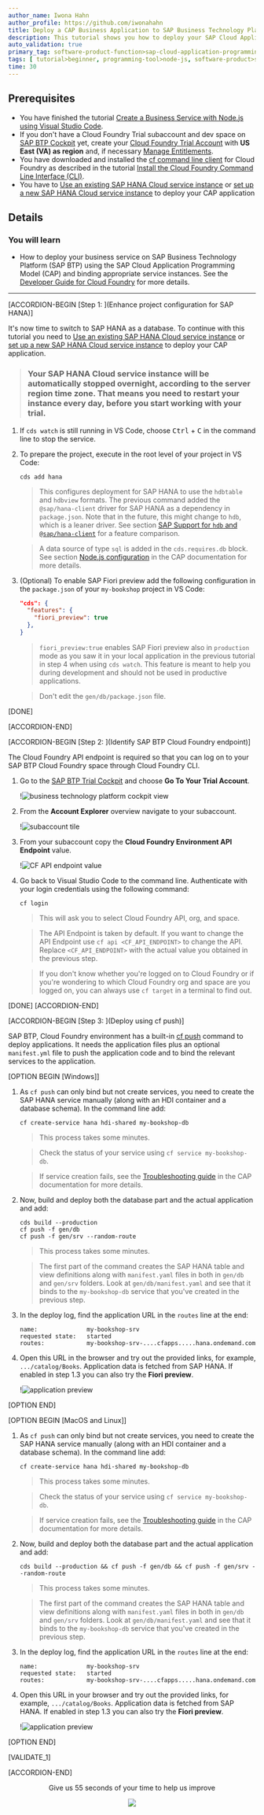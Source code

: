 ```yaml
---
author_name: Iwona Hahn
author_profile: https://github.com/iwonahahn
title: Deploy a CAP Business Application to SAP Business Technology Platform
description: This tutorial shows you how to deploy your SAP Cloud Application Programming Model (CAP) application to SAP Business Technology Platform, Cloud Foundry environment using SAP HANA Cloud service.
auto_validation: true
primary_tag: software-product-function>sap-cloud-application-programming-model
tags: [ tutorial>beginner, programming-tool>node-js, software-product>sap-business-technology-platform, software-product>sap-fiori, software-product>sap-hana-cloud, software-product-function>sap-cloud-application-programming-model ]
time: 30
---
```


## Prerequisites
- You have finished the tutorial [Create a Business Service with Node.js using Visual Studio Code](cp-apm-nodejs-create-service).  
- If you don't have a Cloud Foundry Trial subaccount and dev space on [SAP BTP Cockpit](https://cockpit.hanatrial.ondemand.com/cockpit/) yet, create your [Cloud Foundry Trial Account](hcp-create-trial-account) with **US East (VA) as region** and, if necessary [Manage Entitlements](cp-trial-entitlements).
- You have downloaded and installed the [cf command line client](https://github.com/cloudfoundry/cli#downloads) for Cloud Foundry as described in the tutorial [Install the Cloud Foundry Command Line Interface (CLI)](cp-cf-download-cli).
- You have to [Use an existing SAP HANA Cloud service instance](https://developers.sap.com/tutorials/btp-app-hana-cloud-setup.html#42a0e8d7-8593-48f1-9a0e-67ef7ee4df18) or [set up a new SAP HANA Cloud service instance](https://developers.sap.com/tutorials/btp-app-hana-cloud-setup.html#3b20e31c-e9eb-44f7-98ed-ceabfd9e586e) to deploy your CAP application

## Details
### You will learn  
  - How to deploy your business service on SAP Business Technology Platform (SAP BTP) using the SAP Cloud Application Programming Model (CAP) and binding appropriate service instances. See the [Developer Guide for Cloud Foundry](https://docs.cloudfoundry.org/devguide/) for more details.

---

[ACCORDION-BEGIN [Step 1: ](Enhance project configuration for SAP HANA)]

It's now time to switch to SAP HANA as a database. To continue with this tutorial you need to [Use an existing SAP HANA Cloud service instance](https://developers.sap.com/tutorials/btp-app-hana-cloud-setup.html#42a0e8d7-8593-48f1-9a0e-67ef7ee4df18) or [set up a new SAP HANA Cloud service instance](https://developers.sap.com/tutorials/btp-app-hana-cloud-setup.html#3b20e31c-e9eb-44f7-98ed-ceabfd9e586e) to deploy your CAP application.

> ### Your SAP HANA Cloud service instance will be automatically stopped overnight, according to the server region time zone. That means you need to restart your instance every day, before you start working with your trial.

1. If `cds watch` is still running in VS Code, choose <kbd>Ctrl</kbd> + <kbd>C</kbd> in the command line to stop the service.

2. To prepare the project, execute in the root level of your project in VS Code:

    ```Shell/Bash
    cds add hana
    ```

    > This configures deployment for SAP HANA to use the `hdbtable` and `hdbview` formats. The previous command added the `@sap/hana-client` driver for SAP HANA as a dependency in `package.json`. Note that in the future, this might change to `hdb`, which is a leaner driver. See section [SAP Support for `hdb` and `@sap/hana-client`](https://www.npmjs.com/package/hdb#sap-support-for-hdb-and-saphana-client) for a feature comparison.

    > A data source of type `sql` is added in the `cds.requires.db` block. See section [Node.js configuration](https://cap.cloud.sap/docs/node.js/cds-env#profiles) in the CAP documentation for more details.

3. (Optional) To enable SAP Fiori preview add the following configuration in the `package.json` of your `my-bookshop` project in VS Code:

    ```JSON
    "cds": {
      "features": {
        "fiori_preview": true
      },
    }
    ```

    > `fiori_preview:true` enables SAP Fiori preview also in `production` mode as you saw it in your local application in the previous tutorial in step 4 when using `cds watch`. This feature is meant to help you during development and should not be used in productive applications.

    > Don't edit the `gen/db/package.json` file.

[DONE]

[ACCORDION-END]


[ACCORDION-BEGIN [Step 2: ](Identify SAP BTP Cloud Foundry endpoint)]

The Cloud Foundry API endpoint is required so that you can log on to your SAP BTP Cloud Foundry space through Cloud Foundry CLI.

1. Go to the [SAP BTP Trial Cockpit](https://cockpit.hanatrial.ondemand.com/cockpit#/home/trial) and choose **Go To Your Trial Account**.

    !![business technology platform cockpit view](cockpit.png)

2. From the **Account Explorer** overview navigate to your subaccount.

    !![subaccount tile](subaccount.png)

3. From your subaccount copy the **Cloud Foundry Environment API Endpoint** value.

    !![CF API endpoint value](api_endpoint.png)

4. Go back to Visual Studio Code to the command line. Authenticate with your login credentials using the following command:

    ```Shell/Bash
    cf login
    ```


    > This will ask you to select Cloud Foundry API, org, and space.

    > The API Endpoint is taken by default. If you want to change the API Endpoint use `cf api <CF_API_ENDPOINT>` to change the API. Replace `<CF_API_ENDPOINT>` with the actual value you obtained in the previous step.

    > If you don't know whether you're logged on to Cloud Foundry or if you're wondering to which Cloud Foundry org and space are you logged on, you can always use `cf target` in a terminal to find out.

[DONE]
[ACCORDION-END]

[ACCORDION-BEGIN [Step 3: ](Deploy using cf push)]

SAP BTP, Cloud Foundry environment has a built-in [cf push](https://docs.cloudfoundry.org/devguide/push.html) command to deploy applications. It needs the application files plus an optional `manifest.yml` file to push the application code and to bind the relevant services to the application.

[OPTION BEGIN [Windows]]

1. As `cf push` can only bind but not create services, you need to create the SAP HANA service manually (along with an HDI container and a database schema). In the command line add:

    ```Shell/Bash
    cf create-service hana hdi-shared my-bookshop-db
    ```

    > This process takes some minutes.

    > Check the status of your service using `cf service my-bookshop-db`.

    > If service creation fails, see the [Troubleshooting guide](https://cap.cloud.sap/docs/advanced/troubleshooting#hana) in the CAP documentation for more details.

2. Now, build and deploy both the database part and the actual application and add:

    ```Shell/Bash
    cds build --production
    cf push -f gen/db
    cf push -f gen/srv --random-route
    ```

    > This process takes some minutes.

    > The first part of the command creates the SAP HANA table and view definitions along with `manifest.yaml` files in both in `gen/db` and `gen/srv` folders. Look at `gen/db/manifest.yaml` and see that it binds to the `my-bookshop-db` service that you've created in the previous step.


3. In the deploy log, find the application URL in the `routes` line at the end:

    ```Shell/Bash
    name:              my-bookshop-srv
    requested state:   started
    routes:            my-bookshop-srv-....cfapps.....hana.ondemand.com
    ```

4. Open this URL in the browser and try out the provided links, for example, `.../catalog/Books`. Application data is fetched from SAP HANA. If enabled in step 1.3 you can also try the **Fiori preview**.

    !![application preview](application_cloud_fiori.png)

[OPTION END]

[OPTION BEGIN [MacOS and Linux]]

1. As `cf push` can only bind but not create services, you need to create the SAP HANA service manually (along with an HDI container and a database schema). In the command line add:

    ```Shell/Bash
    cf create-service hana hdi-shared my-bookshop-db
    ```

    > This process takes some minutes.

    > Check the status of your service using `cf service my-bookshop-db`.

    > If service creation fails, see the [Troubleshooting guide](https://cap.cloud.sap/docs/advanced/troubleshooting#hana) in the CAP documentation for more details.

2. Now, build and deploy both the database part and the actual application and add:

    ```Shell/Bash
    cds build --production && cf push -f gen/db && cf push -f gen/srv --random-route
    ```

    > This process takes some minutes.

    > The first part of the command creates the SAP HANA table and view definitions along with `manifest.yaml` files in both in `gen/db` and `gen/srv` folders. Look at `gen/db/manifest.yaml` and see that it binds to the `my-bookshop-db` service that you've created in the previous step.

3. In the deploy log, find the application URL in the `routes` line at the end:

    ```Shell/Bash
    name:              my-bookshop-srv
    requested state:   started
    routes:            my-bookshop-srv-....cfapps.....hana.ondemand.com
    ```

4. Open this URL in your browser and try out the provided links, for example, `.../catalog/Books`. Application data is fetched from SAP HANA. If enabled in step 1.3 you can also try the **Fiori preview**.

    !![application preview](application_cloud_fiori.png)

[OPTION END]

[VALIDATE_1]

[ACCORDION-END]

<p style="text-align: center;">Give us 55 seconds of your time to help us improve</p>

<p style="text-align: center;"><a href="https://sapinsights.eu.qualtrics.com/jfe/form/SV_0im30RgTkbEEHMV?TutorialID=cap-service-deploy" target="_blank"><img src="https://raw.githubusercontent.com/SAPDocuments/Tutorials/master/data/images/285738_Emotion_Faces_R_purple.png"></a></p>
